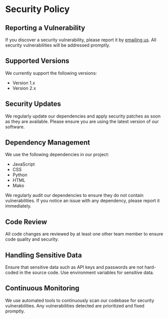 # Security Policy

## Reporting a Vulnerability

If you discover a security vulnerability, please report it by [emailing us](mailto:security@start-up.com). All security vulnerabilities will be addressed promptly.

## Supported Versions

We currently support the following versions:

- Version 1.x
- Version 2.x

## Security Updates

We regularly update our dependencies and apply security patches as soon as they are available. Please ensure you are using the latest version of our software.

## Dependency Management

We use the following dependencies in our project:

- JavaScript
- CSS
- Python
- HTML
- Mako

We regularly audit our dependencies to ensure they do not contain vulnerabilities. If you notice an issue with any dependency, please report it immediately.

## Code Review

All code changes are reviewed by at least one other team member to ensure code quality and security.

## Handling Sensitive Data

Ensure that sensitive data such as API keys and passwords are not hard-coded in the source code. Use environment variables for sensitive data.

## Continuous Monitoring

We use automated tools to continuously scan our codebase for security vulnerabilities. Any vulnerabilities detected are prioritized and fixed promptly.
